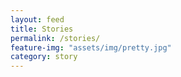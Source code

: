 ```yaml
---
layout: feed
title: Stories
permalink: /stories/
feature-img: "assets/img/pretty.jpg"
category: story
---
```

